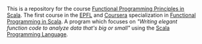 This is a repository for the course [Functional Programming Principles in Scala](https://www.coursera.org/learn/progfun1).
The first course in the [EPFL](https://www.epfl.ch) and [Coursera](https://www.coursera.org) specialization in [Functional Programming in Scala](https://www.coursera.org/specializations/scala).
A program which focuses on _"Writing elegant function code to analyze data that's big or small"_ using the [Scala Programming Language](http://www.scala-lang.org).
